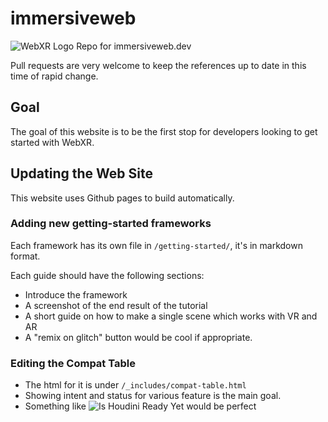# immersiveweb

![WebXR Logo](https://immersiveweb.dev/webxr-logo.svg)
Repo for immersiveweb.dev

Pull requests are very welcome to keep the references up to date in this time of rapid change.

## Goal

The goal of this website is to be the first stop for developers looking to get started with WebXR.

## Updating the Web Site

This website uses Github pages to build automatically.

### Adding new getting-started frameworks

Each framework has its own file in `/getting-started/`, it's in markdown format.

Each guide should have the following sections:

* Introduce the framework
* A screenshot of the end result of the tutorial
* A short guide on how to make a single scene which works with VR and AR
* A "remix on glitch" button would be cool if appropriate.

### Editing the Compat Table

* The html for it is under `/_includes/compat-table.html`
* Showing intent and status for various feature is the main goal.
* Something like ![Is Houdini Ready Yet](https://ishoudinireadyyet.com/) would be perfect 
